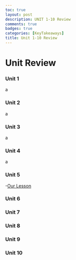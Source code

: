 ```yaml
---
toc: true
layout: post
description: UNIT 1-10 Review
comments: true
badges: true
categories: [KeyTakeaways]
title: Unit 1-10 Review
---
```


# Unit Review

### Unit 1
a

### Unit 2
a

### Unit 3
a

### Unit 4
a

### Unit 5
-[Our Lesson](https://docs.google.com/presentation/d/1RLqronphXL3W78Q-K4vlzElqqUESwUNnjYGCBESK3rs/edit?usp=sharing)

### Unit 6
### Unit 7
### Unit 8
### Unit 9
### Unit 10